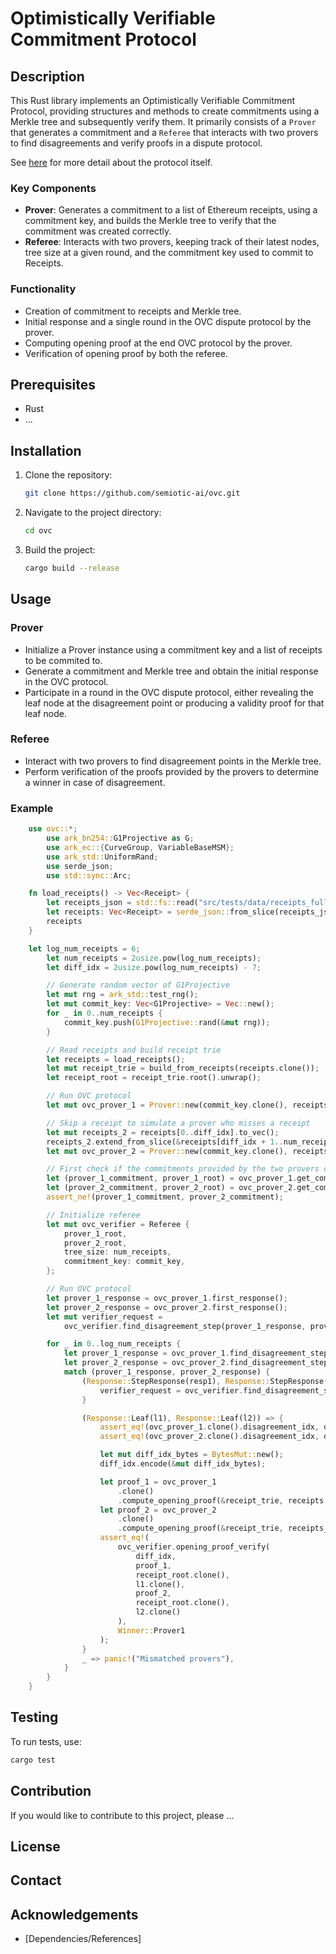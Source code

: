# Optimistically Verifiable Commitment Protocol

## Description

This Rust library implements an Optimistically Verifiable Commitment Protocol, providing structures and methods to create commitments using a Merkle tree and subsequently verify them. It primarily consists of a `Prover` that generates a commitment and a `Referee` that interacts with two provers to find disagreements and verify proofs in a dispute protocol.

See [here](https://www.notion.so/semiotic/Optimistically-verifiable-polynomial-commitments-to-indexed-blockchain-data-using-bisection-games-e18df34890b5422b8485c299251bbb09?pvs=4) for more detail about the protocol itself.

### Key Components

- **Prover**: Generates a commitment to a list of Ethereum receipts, using a commitment key, and builds the Merkle tree to verify that the commitment was created correctly.
- **Referee**: Interacts with two provers, keeping track of their latest nodes, tree size at a given round, and the commitment key used to commit to Receipts.

### Functionality

- Creation of commitment to receipts and Merkle tree.
- Initial response and a single round in the OVC dispute protocol by the prover.
- Computing opening proof at the end OVC protocol by the prover.
- Verification of opening proof by both the referee.

## Prerequisites

- Rust
- ...

## Installation

1. Clone the repository:
   ```sh
   git clone https://github.com/semiotic-ai/ovc.git
   ```
2. Navigate to the project directory:
   ```sh
   cd ovc
   ```
3. Build the project:
   ```sh
   cargo build --release
   ```

## Usage

### Prover

- Initialize a Prover instance using a commitment key and a list of receipts to be commited to.
- Generate a commitment and Merkle tree and obtain the initial response in the OVC protocol.
- Participate in a round in the OVC dispute protocol, either revealing the leaf node at the disagreement point or producing a validity proof for that leaf node.

### Referee

- Interact with two provers to find disagreement points in the Merkle tree.
- Perform verification of the proofs provided by the provers to determine a winner in case of disagreement.

### Example

```rust
	use ovc::*;
    	use ark_bn254::G1Projective as G;
    	use ark_ec::{CurveGroup, VariableBaseMSM};
    	use ark_std::UniformRand;
    	use serde_json;
    	use std::sync::Arc;

	fn load_receipts() -> Vec<Receipt> {
        let receipts_json = std::fs::read("src/tests/data/receipts_full.json").unwrap();
        let receipts: Vec<Receipt> = serde_json::from_slice(receipts_json.as_slice()).unwrap();
        receipts
    }

	let log_num_receipts = 6;
        let num_receipts = 2usize.pow(log_num_receipts);
        let diff_idx = 2usize.pow(log_num_receipts) - 7;

        // Generate random vector of G1Projective
        let mut rng = ark_std::test_rng();
        let mut commit_key: Vec<G1Projective> = Vec::new();
        for _ in 0..num_receipts {
            commit_key.push(G1Projective::rand(&mut rng));
        }

        // Read receipts and build receipt trie
        let receipts = load_receipts();
        let mut receipt_trie = build_from_receipts(receipts.clone());
        let receipt_root = receipt_trie.root().unwrap();

        // Run OVC protocol
        let mut ovc_prover_1 = Prover::new(commit_key.clone(), receipts[0..num_receipts].to_vec());

        // Skip a receipt to simulate a prover who misses a receipt
        let mut receipts_2 = receipts[0..diff_idx].to_vec();
        receipts_2.extend_from_slice(&receipts[diff_idx + 1..num_receipts + 1]);
        let mut ovc_prover_2 = Prover::new(commit_key.clone(), receipts_2.clone());

        // First check if the commitments provided by the two provers differ
        let (prover_1_commitment, prover_1_root) = ovc_prover_1.get_commitment_and_root();
        let (prover_2_commitment, prover_2_root) = ovc_prover_2.get_commitment_and_root();
        assert_ne!(prover_1_commitment, prover_2_commitment);

        // Initialize referee
        let mut ovc_verifier = Referee {
            prover_1_root,
            prover_2_root,
            tree_size: num_receipts,
            commitment_key: commit_key,
        };

        // Run OVC protocol
        let prover_1_response = ovc_prover_1.first_response();
        let prover_2_response = ovc_prover_2.first_response();
        let mut verifier_request =
            ovc_verifier.find_disagreement_step(prover_1_response, prover_2_response);

        for _ in 0..log_num_receipts {
            let prover_1_response = ovc_prover_1.find_disagreement_step_response(&verifier_request);
            let prover_2_response = ovc_prover_2.find_disagreement_step_response(&verifier_request);
            match (prover_1_response, prover_2_response) {
                (Response::StepResponse(resp1), Response::StepResponse(resp2)) => {
                    verifier_request = ovc_verifier.find_disagreement_step(resp1, resp2);
                }

                (Response::Leaf(l1), Response::Leaf(l2)) => {
                    assert_eq!(ovc_prover_1.clone().disagreement_idx, diff_idx);
                    assert_eq!(ovc_prover_2.clone().disagreement_idx, diff_idx);

                    let mut diff_idx_bytes = BytesMut::new();
                    diff_idx.encode(&mut diff_idx_bytes);

                    let proof_1 = ovc_prover_1
                        .clone()
                        .compute_opening_proof(&receipt_trie, receipts[diff_idx].clone());
                    let proof_2 = ovc_prover_2
                        .clone()
                        .compute_opening_proof(&receipt_trie, receipts_2[diff_idx].clone());
                    assert_eq!(
                        ovc_verifier.opening_proof_verify(
                            diff_idx,
                            proof_1,
                            receipt_root.clone(),
                            l1.clone(),
                            proof_2,
                            receipt_root.clone(),
                            l2.clone()
                        ),
                        Winner::Prover1
                    );
                }
                _ => panic!("Mismatched provers"),
            }
        }
    }
```

## Testing

To run tests, use:

```sh
cargo test
```

## Contribution

If you would like to contribute to this project, please ...

## License

## Contact

## Acknowledgements

- [Dependencies/References]
